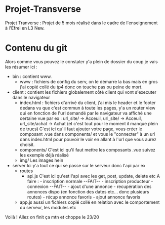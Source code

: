 # Projet-Transverse
Projet Tranverse : Projet de 5 mois réalisé dans le cadre de l'enseignement à l'Efrei en L3 New.

# Contenu du git

Alors comme vous pouvez le constater y'a plein de dossier du coup je vais les résumer ici :

- bin :
    contient www.
    - www :
        fichiers de config du serv, on le démarre la bas mais en gros j'ai copié collé du tp4 donc on touche pas ou peine de mort.
- client :
    contient les fichiers globalement côté client qui vont s'executer dans le navigateur
    - index.html :
        fichiers d'arrivé du client, j'ai mis le header et le footer dedans vu que c'est commun à toute les pages, y'a un router view qui en fonction de l'url demandé par le navigateur va affiché une certaine vue par ex : url_site/ -> Acceuil, url_site/ -> Acceuil, url_site/achat -> Achat (et c'est tout pour le moment il manque plein de trucs)
        C'est ici qu'il faut ajouter votre page, vous créer le composant .vue dans components/ et vous le "connecter" à un url dans index.html pour pouvoir le voir en allant à l'url que vous aurez choisit.
    - components/
        C'est ici qu'il faut mettre les composants .vue suivez les exemple déjà réalisé
    - img/
        Les images hein
- server
    Ici y'a tout ce qui se passe sur le serveur donc l'api par ex
    - routes
        - api.js
            C'est ici qu'est l'api avec les get, post, update, delete etc
            A faire :
                - inscription normale --FAIT--
                - inscription producteur
                - connexion --FAIT--
                - ajout d'une annonce
                - recupération des annonces dispo (en fonction des dates etc... donc plusieurs routes)
                - récup annonce favoris
                - ajout annonce favoris
    - app.js
        aussi un fichiers copié collé en relation avec le comportement du serveur, les modules etc

Voilà ! Allez on finit ça mtn et choppe le 23/20